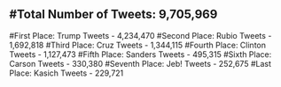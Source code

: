 #Total Number of Tweets: 9,705,969 
---
#First Place: Trump Tweets - 4,234,470
#Second Place: Rubio Tweets - 1,692,818
#Third Place: Cruz Tweets - 1,344,115
#Fourth Place: Clinton Tweets - 1,127,473
#Fifth Place: Sanders Tweets - 495,315
#Sixth Place: Carson Tweets - 330,380
#Seventh Place: Jeb! Tweets - 252,675
#Last Place: Kasich Tweets - 229,721
